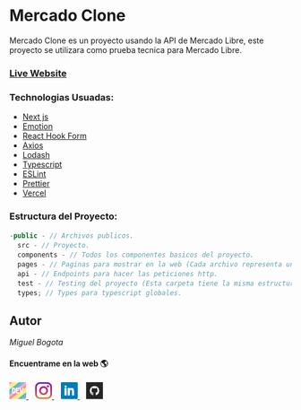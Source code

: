 # Mercado Clone

Mercado Clone es un proyecto usando la API de Mercado Libre, este proyecto se utilizara como prueba tecnica para Mercado Libre.

### [Live Website](http://miguelbogota.tk)

### Technologias Usuadas:

- [Next js](https://nextjs.org)
- [Emotion](https://emotion.sh/docs/introduction)
- [React Hook Form](https://react-hook-form.com)
- [Axios](https://axios-http.com/docs/intro)
- [Lodash](https://lodash.com)
- [Typescript](https://www.typescriptlang.org)
- [ESLint](https://eslint.org)
- [Prettier](https://prettier.io)
- [Vercel](https://vercel.com/home)

### Estructura del Proyecto:

```javascript
-public - // Archivos publicos.
  src - // Proyecto.
  components - // Todos los componentes basicos del proyecto.
  pages - // Paginas para mostrar en la web (Cada archivo representa una pagina).
  api - // Endpoints para hacer las peticiones http.
  test - // Testing del proyecto (Esta carpeta tiene la misma estructura que "src").
  types; // Types para typescript globales.
```

## Autor

_Miguel Bogota_

#### Encuentrame en la web 🌎

<p>
  <a href="https://dev.to/miguelbogota">
    <img
      height="30"
      src="https://raw.githubusercontent.com/miguelbogota/miguelbogota/master/images/dev.png"
      alt="Dev.to link to profile"
    />
  </a>&nbsp;&nbsp;
  <a href="https://instagram.com/migue_bogota">
    <img
      height="30"
      src="https://raw.githubusercontent.com/miguelbogota/miguelbogota/master/images/instagram.jpg"
      alt="Instagram link to profile"
    />
  </a>&nbsp;&nbsp;
  <a href="https://linkedin.com/in/miguelbogota">
    <img
      height="30"
      src="https://raw.githubusercontent.com/miguelbogota/miguelbogota/master/images/linkedin.png"
      alt="LinkedIn link to profile"
    />
  </a>&nbsp;&nbsp;
  <a href="https://github.com/miguelbogota">
    <img
      height="30"
      src="https://raw.githubusercontent.com/miguelbogota/miguelbogota/master/images/github.png"
      alt="GitHub link to profile"
    />
  </a>
</p>
